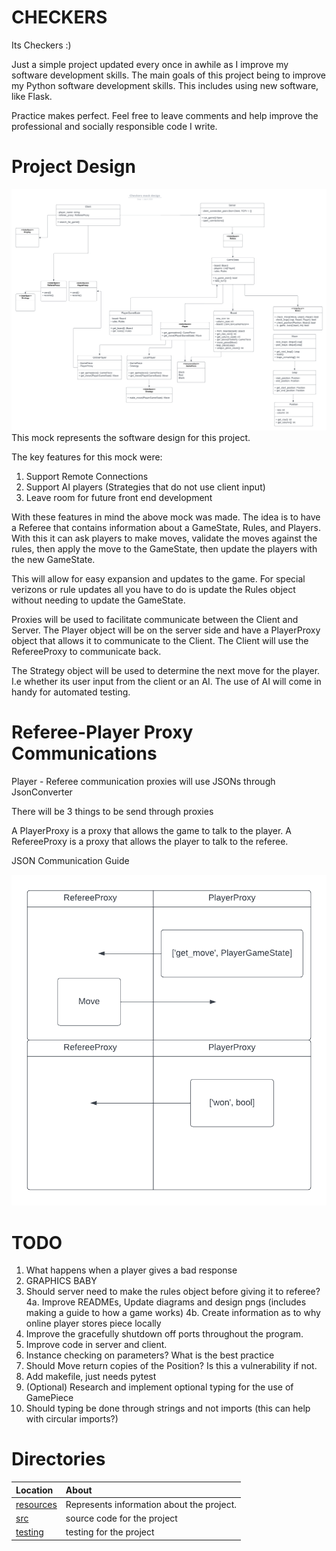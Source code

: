 # CHECKERS

Its Checkers :) 

Just a simple project updated every once in awhile as I improve my software development skills.
The main goals of this project being to improve my Python software development skills.
This includes using new software, like Flask. 

Practice makes perfect.
Feel free to leave comments and help improve the professional and socially
responsible code I write.


# Project Design

![Fig project_wide_mock.png](./resources/UML_diagrams/project_wide_mock.png)
This mock represents the software design for this project. 

The key features for this mock were:
1. Support Remote Connections
2. Support AI players (Strategies that do not use client input)
3. Leave room for future front end development

With these features in mind the above mock was made. The idea is to have a Referee that contains information about a GameState, Rules, and Players. With this it can ask players to make moves, validate the moves against the rules, then apply the move to the GameState, then update the players with the new GameState. 

This will allow for easy expansion and updates to the game. For special verizons or rule updates all you have to do is update the Rules object without needing to update the GameState. 

Proxies will be used to facilitate communicate between the Client and Server. The Player object will be on the server side and have a PlayerProxy object that allows it to communicate to the Client. The Client will use the RefereeProxy to communicate back. 

The Strategy object will be used to determine the next move for the player. I.e whether its user input from the client or an AI. The use of AI will come in handy for automated testing.


# Referee-Player Proxy Communications

Player - Referee communication proxies will use JSONs through JsonConverter

There will be 3 things to be send through proxies

A PlayerProxy is a proxy that allows the game to talk to the player.
A RefereeProxy is a proxy that allows the player to talk to the referee.

JSON Communication Guide

![](./resources/swimlane_diagrams/proxy_communications.png)


# TODO

1. What happens when a player gives a bad response
2. GRAPHICS BABY
3. Should server need to make the rules object before giving it to referee?
4a. Improve READMEs, Update diagrams and design pngs (includes making a guide to how a game works)
4b. Create information as to why online player stores piece locally
5. Improve the gracefully shutdown off ports throughout the program.
6. Improve code in server and client.
7. Instance checking on parameters? What is the best practice
8. Should Move return copies of the Position? Is this a vulnerability if not.
9. Add makefile, just needs pytest
10. (Optional) Research and implement optional typing for the use of GamePiece
11. Should typing be done through strings and not imports (this can help with circular imports?)


# Directories

|   Location     |   About   |
|   :---         |   :---     |
| [resources](./resources/README.md) | Represents information about the project.
| [src](./src/README.md) | source code for the project |
| [testing](./testing/README.md) | testing for the project |